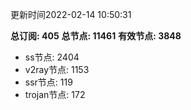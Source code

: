 更新时间2022-02-14 10:50:31

**总订阅: 405**
**总节点: 11461**
**有效节点: 3848**
- ss节点: 2404
- v2ray节点: 1153
- ssr节点: 119
- trojan节点: 172
